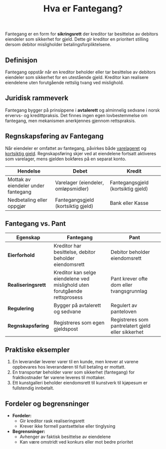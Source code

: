 ﻿---
title: "Hva er Fantegang?"
seoTitle: "Hva er Fantegang?"
description: 'Fantegang er en form for **sikringsrett** der kreditor tar besittelse av debitors eiendeler som sikkerhet for gjeld. Dette gir kreditor en prioritert stilling d...'
---

Fantegang er en form for **sikringsrett** der kreditor tar besittelse av debitors eiendeler som sikkerhet for gjeld. Dette gir kreditor en prioritert stilling dersom debitor misligholder betalingsforpliktelsene.

## Definisjon

Fantegang oppstår når en kreditor beholder eller tar besittelse av debitors eiendeler som sikkerhet for en utestående gjeld. Kreditor kan realisere eiendelene uten forutgående rettslig tvang ved mislighold.

## Juridisk rammeverk

Fantegang bygger på prinsippene i **avtalerett** og alminnelig sedvane i norsk ervervs- og kredittpraksis. Det finnes ingen egen lovbestemmelse om fantegang, men mekanismen anerkjennes gjennom rettspraksis.

## Regnskapsføring av Fantegang

Når eiendeler er omfattet av fantegang, påvirkes både [varelageret](/blogs/regnskap/hva-er-varelager "Hva er Varelager? En Komplett Guide til Bokføring av Lager") og [kortsiktig gjeld](/blogs/regnskap/kortsiktig-gjeld "Hva er Kortsiktig Gjeld? En Guide til Gjeld som Forfaller innen 12 måneder"). Regnskapsføring skjer ved at eiendelene fortsatt aktiveres som varelager, mens gjelden bokføres på en separat konto.

| Hendelse                             | Debet                               | Kredit                              |
|--------------------------------------|-------------------------------------|-------------------------------------|
| Mottak av eiendeler under fantegang | Varelager (eiendeler, omløpsmidler) | Fantegangsgjeld (kortsiktig gjeld)  |
| Nedbetaling eller oppgjør            | Fantegangsgjeld (kortsiktig gjeld)  | Bank eller Kasse                     |

## Fantegang vs. Pant

| Egenskap           | Fantegang                                                                 | Pant                                             |
|--------------------|---------------------------------------------------------------------------|--------------------------------------------------|
| **Eierforhold**      | Kreditor har besittelse, debitor beholder eiendomsrett                      | Debitor beholder eiendomsrett                     |
| **Realiseringsrett** | Kreditor kan selge eiendelene ved mislighold uten forutgående rettsprosess | Pant krever ofte dom eller tvangsgrunnlag         |
| **Regulering**       | Bygger på avtalerett og sedvane                                            | Regulert av panteloven                            |
| **Regnskapsføring**  | Registreres som egen gjeldspost                                           | Registreres som pantrelatert gjeld eller sikkerhet |

## Praktiske eksempler

1. En leverandør leverer varer til en kunde, men krever at varene oppbevares hos leverandøren til full betaling er mottatt.
2. En transportør beholder varer som sikkerhet (fantegang) for fraktkostnader før varene leveres til mottaker.
3. Ett kunstgalleri beholder eiendomsrett til kunstverk til kjøpesum er fullstendig innbetalt.

## Fordeler og begrensninger

* **Fordeler:**
  * Gir kreditor rask realiseringsrett
  * Krever ikke formell pantsettelse eller tinglysing
* **Begrensninger:**
  * Avhenger av faktisk besittelse av eiendelene
  * Kan være omstridt ved konkurs eller mot bedre prioritet










